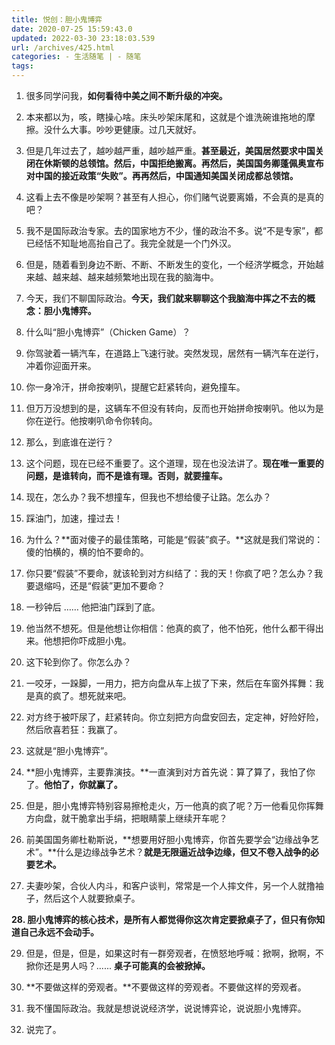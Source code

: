 ```yaml
---
title: 悦创：胆小鬼博弈
date: 2020-07-25 15:59:43.0
updated: 2022-03-30 23:18:03.539
url: /archives/425.html
categories: - 生活随笔 | - 随笔
tags: 
---
```




1.  很多同学问我，**如何看待中美之间不断升级的冲突。**
    
2.  本来都以为，咳，瞎操心啥。床头吵架床尾和，这就是个谁洗碗谁拖地的摩擦。没什么大事。吵吵更健康。过几天就好。
    
3.  但是几年过去了，越吵越严重，越吵越严重。**甚至最近，美国居然要求中国关闭在休斯顿的总领馆。然后，中国拒绝搬离。再然后，美国国务卿蓬佩奥宣布对中国的接近政策“失败”。再再然后，中国通知美国关闭成都总领馆。**
    
4.  这看上去不像是吵架啊？甚至有人担心，你们赌气说要离婚，不会真的是真的吧？
    
5.  我不是国际政治专家。去的国家地方不少，懂的政治不多。说“不是专家”，都已经恬不知耻地高抬自己了。我完全就是一个门外汉。
    
6.  但是，随着看到身边不断、不断、不断发生的变化，一个经济学概念，开始越来越、越来越、越来越频繁地出现在我的脑海中。
    
7.  今天，我们不聊国际政治。**今天，我们就来聊聊这个我脑海中挥之不去的概念：胆小鬼博弈。**
    
8.  什么叫“胆小鬼博弈”（Chicken Game）？
    
9.  你驾驶着一辆汽车，在道路上飞速行驶。突然发现，居然有一辆汽车在逆行，冲着你迎面开来。
    
10.  你一身冷汗，拼命按喇叭，提醒它赶紧转向，避免撞车。
    
11.  但万万没想到的是，这辆车不但没有转向，反而也开始拼命按喇叭。他以为是你在逆行。他按喇叭命令你转向。
    
12.  那么，到底谁在逆行？
    
13.  这个问题，现在已经不重要了。这个道理，现在也没法讲了。**现在唯一重要的问题，是谁转向，而不是谁有理。否则，就要撞车。**
    
14.  现在，怎么办？我不想撞车，但我也不想给傻子让路。怎么办？
    
15.  踩油门，加速，撞过去！
    
16.  为什么？**面对傻子的最佳策略，可能是“假装”疯子。**这就是我们常说的：傻的怕横的，横的怕不要命的。
    
17.  你只要“假装”不要命，就该轮到对方纠结了：我的天！你疯了吧？怎么办？我要退缩吗，还是“假装”更加不要命？
    
18.  一秒钟后 …… 他把油门踩到了底。
    
19.  他当然不想死。但是他想让你相信：他真的疯了，他不怕死，他什么都干得出来。他想把你吓成胆小鬼。
    
20.  这下轮到你了。你怎么办？
    
21.  一咬牙，一跺脚，一用力，把方向盘从车上拔了下来，然后在车窗外挥舞：我是真的疯了。想死就来吧。
    
22.  对方终于被吓尿了，赶紧转向。你立刻把方向盘安回去，定定神，好险好险，然后欣喜若狂：我赢了。
    
23.  这就是“胆小鬼博弈”。
    
24.  **胆小鬼博弈，主要靠演技。**一直演到对方首先说：算了算了，我怕了你了。**他怕了，你就赢了。**
    
25.  但是，胆小鬼博弈特别容易擦枪走火，万一他真的疯了呢？万一他看见你挥舞方向盘，就干脆拿出手绢，把眼睛蒙上继续开车呢？
    
26.  前美国国务卿杜勒斯说，**想要用好胆小鬼博弈，你首先要学会“边缘战争艺术”。**什么是边缘战争艺术？**就是无限逼近战争边缘，但又不卷入战争的必要艺术。**
    
27.  夫妻吵架，合伙人内斗，和客户谈判，常常是一个人摔文件，另一个人就撸袖子，然后这个人就要掀桌子。
    

**28\. 胆小鬼博弈的核心技术，是所有人都觉得你这次肯定要掀桌子了，但只有你知道自己永远不会动手。**

29.  但是，但是，但是，如果这时有一群旁观者，在愤怒地呼喊：掀啊，掀啊，不掀你还是男人吗？...... **桌子可能真的会被掀掉。**
    
30.  **不要做这样的旁观者。**不要做这样的旁观者。不要做这样的旁观者。
    
31.  我不懂国际政治。我就是想说说经济学，说说博弈论，说说胆小鬼博弈。
    
32.  说完了。